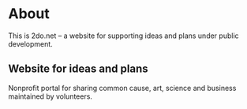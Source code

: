 # About
This is 2do.net – a website for supporting ideas and plans under public development.

## Website for ideas and plans
Nonprofit portal for sharing common cause, art, science and business maintained by volunteers. 
